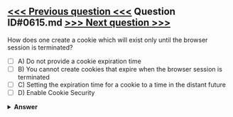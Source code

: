 [<<< Previous question <<<](0614.md)   Question ID#0615.md   [>>> Next question >>>](0616.md)
---

How does one create a cookie which will exist only until the browser session is terminated?




- [ ] A) Do not provide a cookie expiration time
- [ ] B) You cannot create cookies that expire when the browser session is terminated
- [ ] C) Setting the expiration time for a cookie to a time in the distant future
- [ ] D) Enable Cookie Security

<details><summary><b>Answer</b></summary>
<p>
  Answer: <strong>A</strong>
</p>
</details>
